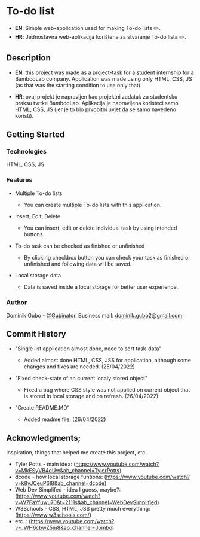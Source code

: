 # To-do list

* **EN**: Simple web-application used for making To-do lists ✏️.
* **HR**: Jednostavna web-aplikacija korištena za stvaranje To-do lista ✏️.

## Description

* **EN**: 
this project was made as a project-task for a student internship for a BambooLab company. Application was made using only HTML, CSS, JS (as that was the starting condition to use only that).

* **HR**:
ovaj projekt je napravljen kao projektni zadatak za studentsku praksu tvrtke BambooLab. Aplikacija je napravljena koristeći samo HTML, CSS, JS (jer je to bio prvobitni uvjet da se samo navedeno koristi).  



## Getting Started

### Technologies

HTML, CSS, JS

### Features 

* Multiple To-do lists
   * You can create multiple To-do lists with this application.


* Insert, Edit, Delete
   * You can insert, edit or delete individual task by using intended buttons. 


* To-do task can be checked as finished or unfinished
   * By clicking checkbox button you can check your task as finished or unfinished and following data will be saved. 


* Local storage data
   * Data is saved inside a local storage for better user experience.


### Author

Dominik Gubo - [@Gubinator](https://github.com/Gubinator/).
Business mail: dominik.gubo2@gmail.com

## Commit History

* "Single list application almost done, need to sort task-data"
    * Added almost done HTML, CSS, JSS for application, although some changes and fixes are needed. (25/04/2022)
   
* "Fixed check-state of an current localy stored object"
    * Fixed a bug where CSS style was not applied on current object that is stored in local storage and on refresh. (26/04/2022)
    
* "Create README.MD"
    * Added readme file. (26/04/2022)




## Acknowledgments;

Inspiration, things that helped me create this project, etc..
* Tyler Potts - main idea: (https://www.youtube.com/watch?v=MkESyVB4oUw&ab_channel=TylerPotts)
* dcode - how local storage funtions: (https://www.youtube.com/watch?v=k8yJCeuP6I8&ab_channel=dcode)
* Web Dev Simplifed - idea I guess, maybe?: (https://www.youtube.com/watch?v=W7FaYfuwu70&t=2111s&ab_channel=WebDevSimplified)
* W3Schools - CSS, HTML, JSS pretty much everything: (https://www.w3schools.com/)
* etc..: (https://www.youtube.com/watch?v=_WH6cbwZ5m8&ab_channel=Jombo)

